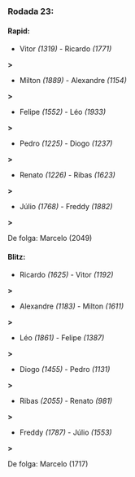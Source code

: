 ### Rodada 23:

#### Rapid:

* Vitor *(1319)*     -     Ricardo *(1771)*

 **>** 
* Milton *(1889)*     -     Alexandre *(1154)*

 **>** 
* Felipe *(1552)*     -     Léo *(1933)*

 **>** 
* Pedro *(1225)*     -     Diogo *(1237)*

 **>** 
* Renato *(1226)*     -     Ribas *(1623)*

 **>** 
* Júlio *(1768)*     -     Freddy *(1882)*

 **>** 

De folga: Marcelo (2049)

#### Blitz:

* Ricardo *(1625)*     -     Vitor *(1192)*

 **>** 
* Alexandre *(1183)*     -     Milton *(1611)*

 **>** 
* Léo *(1861)*     -     Felipe *(1387)*

 **>** 
* Diogo *(1455)*     -     Pedro *(1131)*

 **>** 
* Ribas *(2055)*     -     Renato *(981)*

 **>** 
* Freddy *(1787)*     -     Júlio *(1553)*

 **>** 

De folga: Marcelo (1717)

